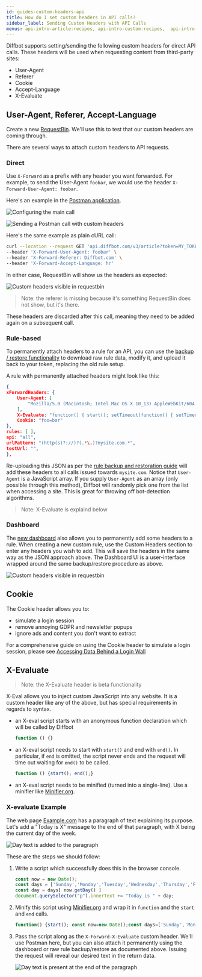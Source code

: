 ```yaml
---
id: guides-custom-headers-api
title: How do I set custom headers in API calls?
sidebar_label: Sending Custom Headers with API Calls
menus: api-intro-article:recipes, api-intro-custom:recipes,  api-intro-discussion:recipes,  api-intro-image:recipes,  api-intro-video:recipes,  api-intro-product:recipes
---
```


Diffbot supports setting/sending the following custom headers for direct API calls. These headers will be used when requesting content from third-party sites:

- User-Agent
- Referer
- Cookie
- Accept-Language
- X-Evaluate

## User-Agent, Referer, Accept-Language

Create a new [RequestBin](https://requestbin.com). We'll use this to test that our custom headers are coming through.

There are several ways to attach custom headers to API requests.

### Direct

Use `X-Forward` as a prefix with any header you want forwarded. For example, to send the User-Agent `foobar`, we would use the header `X-Forward-User-Agent: foobar`.

Here's an example in the [Postman application](https://postman.com).

![Configuring the main call](/img/customheader/01.jpg)

![Sending a Postman call with custom headers](/img/customheader/02.jpg)

Here's the same example as plain cURL call:

```bash
curl --location --request GET 'api.diffbot.com/v3/article?token=MY_TOKEN&url=https%3A%2F%2Fen17uofqrlcgv.x.pipedream.net%2F' \
--header 'X-Forward-User-Agent: foobar' \
--header 'X-Forward-Referer: Diffbot.com' \
--header 'X-Forward-Accept-Language: hr'
```

In either case, RequestBin will show us the headers as expected:

![Custom headers visible in requestbin](/img/customheader/03.jpg)

> Note: the referer is missing because it's something RequestBin does not show, but it's there.

These headers are discarded after this call, meaning they need to be added again on a subsequent call.

### Rule-based

To permanently attach headers to a rule for an API, you can use the [backup / restore functionality](guides-backup-restore-rules) to download raw rule data, modify it, and upload it back to your token, replacing the old rule setup.

A rule with permanently attached headers might look like this:

```json
{
xForwardHeaders: {
    User-Agent: [
        "Mozilla/5.0 (Macintosh; Intel Mac OS X 10_13) AppleWebKit/604.1.38 (KHTML, like Gecko) Version/11.0 Safari/604.1.38"
    ],
    X-Evaluate: "function() { start(); setTimeout(function() { setTimeout(function() { end(); }, 5000); }, 25000);}",
    Cookie: "foo=bar"
},
rules: [ ],
api: "all",
urlPattern: "(http(s)?://)?(.*\.)?mysite.com.*",
testUrl: "",
},
```

Re-uploading this JSON as per the [rule backup and restoration guide](guides-backup-restore-rules) will add these headers to all calls issued towards `mysite.com`. Notice that `User-Agent` is a JavaScript array. If you supply `User-Agent` as an array (only possible through this method), Diffbot will randomly pick one from the list when accessing a site. This is great for throwing off bot-detection algorithms.

> Note: X-Evaluate is explaind below

### Dashboard

The [new dashboard](tutorials-new-dashboard) also allows you to permanently add some headers to a rule. When creating a new custom rule, use the Custom Headers section to enter any headers you wish to add. This will save the headers in the same way as the JSON approach above. The Dashboard UI is a user-interface wrapped around the same backup/restore procedure as above.

![Custom headers visible in requestbin](/img/customheader/04.jpg)

## Cookie

The Cookie header allows you to:

- simulate a login session
- remove annoying GDPR and newsletter popups
- ignore ads and content you don't want to extract

For a comprehensive guide on using the Cookie header to simulate a login session, please see [Accessing Data Behind a Login Wall](guides-data-behind-login)

## X-Evaluate

> Note: the X-Evaluate header is beta functionality

X-Eval allows you to inject custom JavaScript into any website. It is a custom header like any of the above, but has special requirements in regards to syntax.

- an X-eval script starts with an anonymous function declaration which will be called by Diffbot

    ```js
    function () {}
    ```

- an X-eval script needs to start with `start()` and end with `end()`. In particular, if `end` is omitted, the script never ends and the request will time out waiting for `end()` to be called.

    ```js
    function () {start(); end();}
    ```

- an X-eval script needs to be minified (turned into a single-line). Use a minifier like [Minifier.org](https://www.minifier.org/).

### X-evaluate Example

The web page [Example.com](http://example.com) has a paragraph of text explaining its purpose. Let's add a "Today is X" message to the end of that paragraph, with X being the current day of the week.

![Day text is added to the paragraph](/img/customheader/05.jpg)

These are the steps we should follow:

1. Write a script which successfully does this in the browser console.

    ```js
    const now = new Date();
    const days = ['Sunday','Monday','Tuesday','Wednesday','Thursday','Friday','Saturday'];
    const day = days[ now.getDay() ]
    document.querySelector("p").innerText += "Today is " + day;
    ```

2. Minify this script using [Minifier.org](https://www.minifier.org) and wrap it in `function` and the `start` and `end` calls.

    ```js
    function() {start(); const now=new Date();const days=['Sunday','Monday','Tuesday','Wednesday','Thursday','Friday','Saturday'];const day=days[now.getDay()];document.querySelector("a").innerText="Today is "+day; end(); }
    ```

3. Pass the script along as the `X-Forward-X-Evaluate` custom header. We'll use Postman here, but you can also attach it permanently using the dashboard or raw rule backup/restore as documented above. Issuing the request will reveal our desired text in the return data.

    ![Day text is present at the end of the paragraph](/img/customheader/06.jpg)